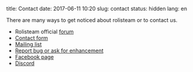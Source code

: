 title: Contact
date: 2017-06-11 10:20
slug: contact
status: hidden
lang: en

There are many ways to get noticed about rolisteam or to contact us.

* Rolisteam official [forum](http://forum.rolisteam.org/)
* [Contact form](/contact-form.html)
* [Mailing list](https://lists.fdn.fr/wws/info/rolisteam)
* [Report bug or ask for enhancement](https://github.com/Rolisteam/rolisteam/issues)
* [Facebook page](https://www.facebook.com/rolisteam)
* [Discord](https://discord.gg/MrMrQwX)
